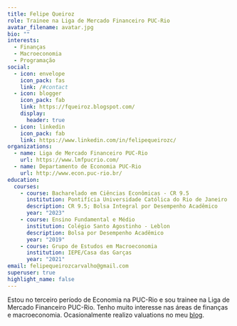 ```yaml
---
title: Felipe Queiroz
role: Trainee na Liga de Mercado Financeiro PUC-Rio
avatar_filename: avatar.jpg
bio: ""
interests:
  - Finanças
  - Macroeconomia
  - Programação
social:
  - icon: envelope
    icon_pack: fas
    link: /#contact
  - icon: blogger
    icon_pack: fab
    link: https://fqueiroz.blogspot.com/
    display:
      header: true
  - icon: linkedin
    icon_pack: fab
    link: https://www.linkedin.com/in/felipequeirozc/
organizations:
  - name: Liga de Mercado Financeiro PUC-Rio
    url: https://www.lmfpucrio.com/
  - name: Departamento de Economia PUC-Rio
    url: http://www.econ.puc-rio.br/
education:
  courses:
    - course: Bacharelado em Ciências Econômicas - CR 9.5
      institution: Pontifícia Universidade Católica do Rio de Janeiro
      description: CR 9.5; Bolsa Integral por Desempenho Acadêmico
      year: "2023"
    - course: Ensino Fundamental e Médio
      institution: Colégio Santo Agostinho - Leblon
      description: Bolsa por Desempenho Acadêmico
      year: "2019"
    - course: Grupo de Estudos em Macroeconomia
      institution: IEPE/Casa das Garças
      year: "2021"
email: felipequeirozcarvalho@gmail.com
superuser: true
highlight_name: false
---
```

Estou no terceiro período de Economia na PUC-Rio e sou trainee na Liga de Mercado Financeiro PUC-Rio. Tenho muito interesse nas áreas de finanças e macroeconomia. Ocasionalmente realizo valuations no meu [blog](https://fqueiroz.blogspot.com/).


